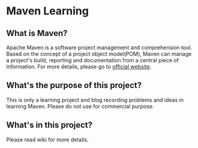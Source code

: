 <!--
 * @Copyright: free for non-commercial usage
 * @Author: ahy231
 * @Date: 2020-07-15 13:52:50
 * @LastEditor: ahy231
 * @LastEditTime: 2020-07-15 14:01:14
--> 
# Maven Learning
## What is Maven?
Apache Maven is a software project management and comprehension tool. Based on the concept of a project object model(POM), Maven can manage a project's build, reporting and documentation from a central piece of information. For more details, please go to [official website](https://github.com/apache/maven).
## What's the purpose of this project?
This is only a learning project and blog recording problems and ideas in learning Maven. Please do not use for commercial purpose.
## What's in this project?
Please read wiki for more details.